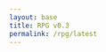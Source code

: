 ```yaml
---
layout: base
title: RPG v0.3
permalink: /rpg/latest
---
```


<script>
        // Player setup
        const player = { 
            x: 50, 
            y: canvas.height / 2, 
            width: 40, 
            height: 40, 
            speed: 5 
        };

        // Projectile setup
        const player2 = {
            x: 50,
            y: canvas.height / 2,
            width: 40,
            height: 40,
            speed: 5 
        };

          let gameRunning = true;
        let survivalTime = 0;
        let lastUpdateTime = Date.now();

        // Main game loop
       function gameLoop() {
            if (gameRunning) {
                checkCollision();

                if (gameRunning = false) {
                    alert("You died!");
                    if (confirm("Play again?")) resetGame();
                }

                requestAnimationFrame(gameLoop);
            }
        }



    // Check for collisions
        function checkCollision() {
            if (
                player.x < projectile.x + projectile.width &&
                player.x + player.width > projectile.x &&
                player.y < projectile.y + projectile.height &&
                player.y + player.height > projectile.y
            ) 
        }

        
</script>

<style>
.custom-alert {
    display: none;
    position: fixed;
    left: 50%;
    top: 50%;
    transform: translate(-50%, -50%);
    z-index: 1000;
}

.custom-alert button {
    background-color: transparent; /* Fully transparent background */
    display: flex; /* Use flexbox for layout */
    align-items: center; /* Center items vertically */
    justify-content: center; /* Center items horizontally */
    width: 100%; /* Adjust width to fit content */
    height: 100%; /* Adjust height to fit content */
    position: absolute; /* Position the button relative to the alert box */
}

</style>

<div id="gameContainer">
    <canvas id='gameCanvas'></canvas>
</div>

<div id="custom-alert" class="custom-alert">
    <button onclick="closeCustomAlert()" id="custom-alert-message"></button>
</div>

<script type="module">
    import GameControl from '{{site.baseurl}}/assets/js/rpg0x/latest/GameControl.js';

    const path = "{{site.baseurl}}";

    // Start game engine
    GameControl.start(path);

</script>

